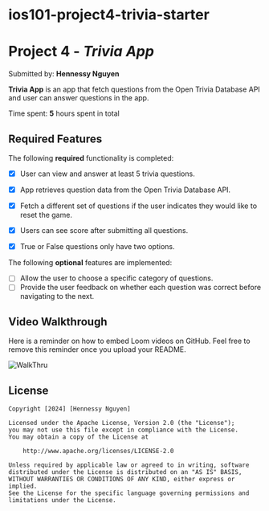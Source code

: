 # ios101-project4-trivia-starter
# Project 4 - *Trivia App*

Submitted by: **Hennessy Nguyen**

**Trivia App** is an app that fetch questions from the Open Trivia Database API and user can answer questions in the app.

Time spent: **5** hours spent in total

## Required Features

The following **required** functionality is completed:

- [X] User can view and answer at least 5 trivia questions.
- [X] App retrieves question data from the Open Trivia Database API.
- [X] Fetch a different set of questions if the user indicates they would like to reset the game.
- [X] Users can see score after submitting all questions.
- [X] True or False questions only have two options.


The following **optional** features are implemented:

- [ ] Allow the user to choose a specific category of questions.
- [ ] Provide the user feedback on whether each question was correct before navigating to the next.

## Video Walkthrough

Here is a reminder on how to embed Loom videos on GitHub. Feel free to remove this reminder once you upload your README. 

![WalkThru](https://github.com/haianhng31/Trivia-App/assets/126405175/00eeb2e9-52f3-4841-84d2-968a55ee71c5)

## License

    Copyright [2024] [Hennessy Nguyen]

    Licensed under the Apache License, Version 2.0 (the "License");
    you may not use this file except in compliance with the License.
    You may obtain a copy of the License at

        http://www.apache.org/licenses/LICENSE-2.0

    Unless required by applicable law or agreed to in writing, software
    distributed under the License is distributed on an "AS IS" BASIS,
    WITHOUT WARRANTIES OR CONDITIONS OF ANY KIND, either express or implied.
    See the License for the specific language governing permissions and
    limitations under the License.

